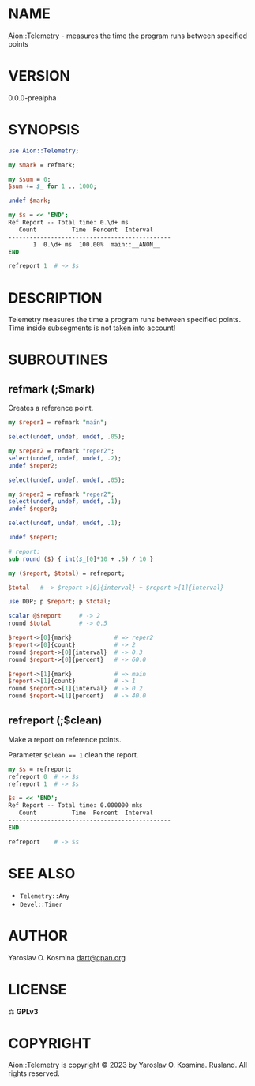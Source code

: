 # NAME

Aion::Telemetry - measures the time the program runs between specified points

# VERSION

0.0.0-prealpha

# SYNOPSIS

```perl
use Aion::Telemetry;

my $mark = refmark;

my $sum = 0;
$sum += $_ for 1 .. 1000;

undef $mark;

my $s = << 'END';
Ref Report -- Total time: 0.\d+ ms
   Count          Time  Percent  Interval
----------------------------------------------
       1  0.\d+ ms  100.00%  main::__ANON__
END

refreport 1  # ~> $s
```

# DESCRIPTION

Telemetry measures the time a program runs between specified points.
Time inside subsegments is not taken into account!

# SUBROUTINES

## refmark (;$mark)

Creates a reference point.

```perl
my $reper1 = refmark "main";

select(undef, undef, undef, .05);

my $reper2 = refmark "reper2";
select(undef, undef, undef, .2);
undef $reper2;

select(undef, undef, undef, .05);

my $reper3 = refmark "reper2";
select(undef, undef, undef, .1);
undef $reper3;

select(undef, undef, undef, .1);

undef $reper1;

# report:
sub round ($) { int($_[0]*10 + .5) / 10 }

my ($report, $total) = refreport;

$total   # -> $report->[0]{interval} + $report->[1]{interval}

use DDP; p $report; p $total;

scalar @$report     # -> 2
round $total        # -> 0.5

$report->[0]{mark}            # => reper2
$report->[0]{count}           # -> 2
round $report->[0]{interval}  # -> 0.3
round $report->[0]{percent}   # -> 60.0

$report->[1]{mark}            # => main
$report->[1]{count}           # -> 1
round $report->[1]{interval}  # -> 0.2
round $report->[1]{percent}   # -> 40.0
```

## refreport (;$clean)

Make a report on reference points.

Parameter `$clean == 1` clean the report.

```perl
my $s = refreport;
refreport 0  # -> $s
refreport 1  # -> $s

$s = << 'END';
Ref Report -- Total time: 0.000000 mks
   Count          Time  Percent  Interval
----------------------------------------------
END

refreport    # -> $s
```

# SEE ALSO

* `Telemetry::Any`
* `Devel::Timer`

# AUTHOR

Yaroslav O. Kosmina [dart@cpan.org](dart@cpan.org)

# LICENSE

⚖ **GPLv3**

# COPYRIGHT

Aion::Telemetry is copyright © 2023 by Yaroslav O. Kosmina. Rusland. All rights reserved.
